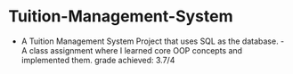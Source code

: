 # Tuition-Management-System
- A Tuition Management System Project that uses SQL as the database.
-A class assignment where I learned core OOP concepts and implemented them. grade achieved: 3.7/4
